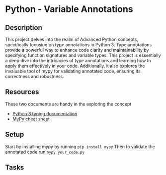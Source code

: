 # Python - Variable Annotations

## Description
This project delves into the realm of Advanced Python concepts, specifically focusing on type annotations in Python 3. Type annotations provide a powerful way to enhance code clarity and maintainability by specifying function signatures and variable types. This project is essentially a deep dive into the intricacies of type annotations and learning how to apply them effectively in your code. Additionally, it also explores the invaluable tool of mypy for validating annotated code, ensuring its correctness and robustness.

## Resources
These two documents are handy in the exploring the concept

- [Python 3 typing documentation](https://docs.python.org/3/library/typing.html)
- [MyPy cheat sheet](https://mypy.readthedocs.io/en/stable/cheat_sheet_py3.html)


## Setup

Start by installing mypy by running `pip install mypy`
Then to validate the annotated code run `mypy your_code.py`


## Tasks
